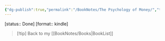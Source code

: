 ```yaml
---
{"dg-publish":true,"permalink":"/BookNotes/The Psychology of Money/","title":"The Psychology of Money","noteIcon":""}
---
```


[status:: Done]
[format:: kindle]

>[!tip] Back to my [[BookNotes/Books\|BookList]]